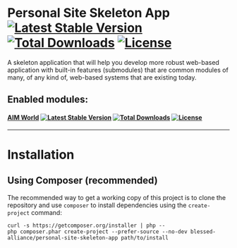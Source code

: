 Personal Site Skeleton App [![Latest Stable Version](https://poser.pugx.org/blessed-alliance/personal-site-skeleton-app/v/stable.svg)](https://packagist.org/packages/blessed-alliance/personal-site-skeleton-app) [![Total Downloads](https://poser.pugx.org/blessed-alliance/personal-site-skeleton-app/downloads.svg)](https://packagist.org/packages/blessed-alliance/personal-site-skeleton-app)  [![License](https://poser.pugx.org/blessed-alliance/personal-site-skeleton-app/license.svg)](https://packagist.org/packages/blessed-alliance/personal-site-skeleton-app)
=============

A skeleton application that will help you develop more robust web-based application with built-in features (submodules) that are common modules of many, of any kind of, web-based systems that are existing today.


Enabled modules:
----------

#### [AIM World](https://github.com/BlessedAlliance/AimWorld) [![Latest Stable Version](https://poser.pugx.org/blessed-alliance/aim-world-component/v/stable.svg)](https://packagist.org/packages/blessed-alliance/aim-world-component) [![Total Downloads](https://poser.pugx.org/blessed-alliance/aim-world-component/downloads.svg)](https://packagist.org/packages/blessed-alliance/aim-world-component)  [![License](https://poser.pugx.org/blessed-alliance/aim-world-component/license.svg)](https://packagist.org/packages/blessed-alliance/aim-world-component) 



--------------------------

Installation
=============

Using Composer (recommended)
----------------------------
The recommended way to get a working copy of this project is to clone the repository
and use `composer` to install dependencies using the `create-project` command:

    curl -s https://getcomposer.org/installer | php --
    php composer.phar create-project --prefer-source --no-dev blessed-alliance/personal-site-skeleton-app path/to/install